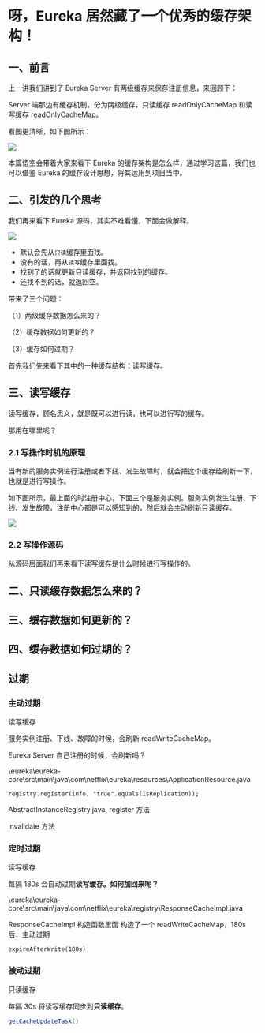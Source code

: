 # 呀，Eureka 居然藏了一个优秀的缓存架构！

## 一、前言

上一讲我们讲到了 Eureka Server 有两级缓存来保存注册信息，来回顾下：

Server 端那边有缓存机制，分为两级缓存，只读缓存 readOnlyCacheMap 和读写缓存 readOnlyCacheMap。

看图更清晰，如下图所示：

![](http://cdn.jayh.club/blog/20211102/BuD0hsas1RKB.png)

本篇悟空会带着大家来看下 Eureka 的缓存架构是怎么样，通过学习这篇，我们也可以借鉴 Eureka 的缓存设计思想，将其运用到项目当中。

## 二、引发的几个思考

我们再来看下 Eureka 源码，其实不难看懂，下面会做解释。

![](http://cdn.jayh.club/blog/20211013/2t7Byj8TBd8H.png)

- 默认会先从`只读`缓存里面找。
- 没有的话，再从`读写`缓存里面找。
- 找到了的话就更新只读缓存，并返回找到的缓存。
- 还找不到的话，就返回空。

带来了三个问题：

（1）两级缓存数据怎么来的？

（2）缓存数据如何更新的？

（3）缓存如何过期？

首先我们先来看下其中的一种缓存结构：读写缓存。

## 三、读写缓存

读写缓存，顾名思义，就是既可以进行读，也可以进行写的缓存。

那用在哪里呢？

### 2.1 写操作时机的原理

当有新的服务实例进行注册或者下线、发生故障时，就会把这个缓存给刷新一下，也就是进行写操作。

如下图所示，最上面的时注册中心，下面三个是服务实例。服务实例发生注册、下线、发生故障，注册中心都是可以感知到的，然后就会主动刷新只读缓存。

![](http://cdn.jayh.club/blog/20211102/FCxGlrfKEdA6.png)

### 2.2 写操作源码

从源码层面我们再来看下读写缓存是什么时候进行写操作的。





## 二、只读缓存数据怎么来的？



## 三、缓存数据如何更新的？

## 四、缓存数据如何过期的？



## 过期

### 主动过期

读写缓存

服务实例注册、下线、故障的时候，会刷新 readWriteCacheMap。

Eureka Server 自己注册的时候，会刷新吗？



\eureka\eureka-core\src\main\java\com\netflix\eureka\resources\ApplicationResource.java

```
registry.register(info, "true".equals(isReplication));
```

AbstractInstanceRegistry.java, register 方法

invalidate 方法

### 定时过期

读写缓存

每隔 180s 会自动过期**读写缓存。如何加回来呢？**

\eureka\eureka-core\src\main\java\com\netflix\eureka\registry\ResponseCacheImpl.java

ResponseCacheImpl 构造函数里面 构造了一个 readWriteCacheMap，180s 后，主动过期

```
expireAfterWrite(180s)
```

### 被动过期

只读缓存

每隔 30s 将读写缓存同步到**只读缓存**。

```java
getCacheUpdateTask()
```
